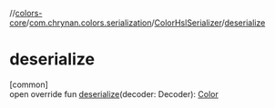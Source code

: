 //[colors-core](../../../index.md)/[com.chrynan.colors.serialization](../index.md)/[ColorHslSerializer](index.md)/[deserialize](deserialize.md)

# deserialize

[common]\
open override fun [deserialize](deserialize.md)(decoder: Decoder): [Color](../../com.chrynan.colors/-color/index.md)
